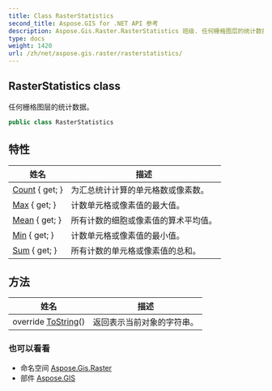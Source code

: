 ```yaml
---
title: Class RasterStatistics
second_title: Aspose.GIS for .NET API 参考
description: Aspose.Gis.Raster.RasterStatistics 班级. 任何栅格图层的统计数据
type: docs
weight: 1420
url: /zh/net/aspose.gis.raster/rasterstatistics/
---
```

## RasterStatistics class

任何栅格图层的统计数据。

```csharp
public class RasterStatistics
```

## 特性

| 姓名 | 描述 |
| --- | --- |
| [Count](../../aspose.gis.raster/rasterstatistics/count/) { get; } | 为汇总统计计算的单元格数或像素数。 |
| [Max](../../aspose.gis.raster/rasterstatistics/max/) { get; } | 计数单元格或像素值的最大值。 |
| [Mean](../../aspose.gis.raster/rasterstatistics/mean/) { get; } | 所有计数的细胞或像素值的算术平均值。 |
| [Min](../../aspose.gis.raster/rasterstatistics/min/) { get; } | 计数单元格或像素值的最小值。 |
| [Sum](../../aspose.gis.raster/rasterstatistics/sum/) { get; } | 所有计数的单元格或像素值的总和。 |

## 方法

| 姓名 | 描述 |
| --- | --- |
| override [ToString](../../aspose.gis.raster/rasterstatistics/tostring/)() | 返回表示当前对象的字符串。 |

### 也可以看看

* 命名空间 [Aspose.Gis.Raster](../../aspose.gis.raster/)
* 部件 [Aspose.GIS](../../)


